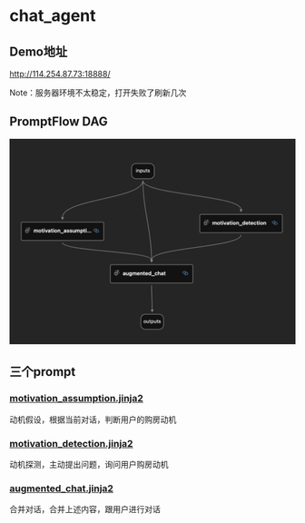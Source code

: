 # chat_agent

## Demo地址

http://114.254.87.73:18888/

Note：服务器环境不太稳定，打开失败了刷新几次

## PromptFlow DAG

![可选的图片描述](https://github.com/fisherMartyn/chat_agent/blob/main/PromotFlow-DAG.png)


## 三个prompt

### <a href="https://github.com/fisherMartyn/chat_agent/blob/main/motivation_assumption.jinja2">motivation_assumption.jinja2 </a>
动机假设，根据当前对话，判断用户的购房动机

### <a href="https://github.com/fisherMartyn/chat_agent/blob/main/motivation_detection.jinja2">motivation_detection.jinja2</a>
动机探测，主动提出问题，询问用户购房动机

### <a href="https://github.com/fisherMartyn/chat_agent/blob/main/augmented_chat.jinja2">augmented_chat.jinja2</a>

合并对话，合并上述内容，跟用户进行对话
